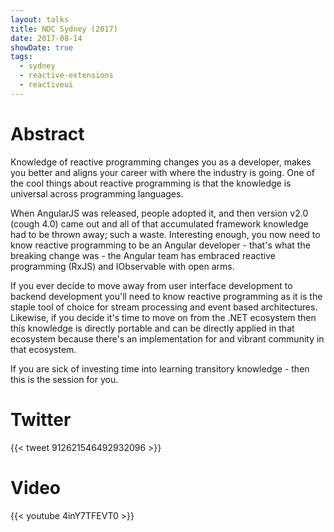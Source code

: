 ```yaml
---
layout: talks
title: NDC Sydney (2017)
date: 2017-08-14
showDate: true
tags: 
  - sydney
  - reactive-extensions
  - reactiveui
---
```


# Abstract
Knowledge of reactive programming changes you as a developer, makes you better
and aligns your career with where the industry is going. One of the cool things
about reactive programming is that the knowledge is universal across
programming languages. 

When AngularJS was released, people adopted it, and then version v2.0 (cough
4.0) came out and all of that accumulated framework knowledge had to be thrown
away; such a waste. Interesting enough, you now need to know reactive
programming to be an Angular developer - that's what the breaking change was -
the Angular team has embraced reactive programming (RxJS) and IObservable with
open arms. 

If you ever decide to move away from user interface development to backend
development you'll need to know reactive programming as it is the staple tool
of choice for stream processing and event based architectures. Likewise, if you
decide it's time to move on from the .NET ecosystem then this knowledge is
directly portable and can be directly applied in that ecosystem because there's
an implementation for and vibrant community in that ecosystem. 

If you are sick of investing time into learning transitory knowledge - then
this is the session for you.

# Twitter

{{< tweet 912621546492932096 >}}

# Video 

{{< youtube 4inY7TFEVT0 >}}
